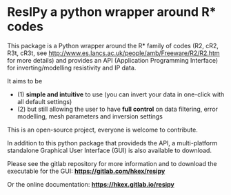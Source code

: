 ResIPy a python wrapper around R* codes
=======================================

This package is a Python wrapper around the R* family of codes (R2, cR2, R3t, cR3t, see http://www.es.lancs.ac.uk/people/amb/Freeware/R2/R2.htm for more details) and provides an API (Application Programming Interface) for inverting/modelling resistivity and IP data.

It aims to be 
- (1) **simple and intuitive** to use (you can invert your data in one-click with all default settings)
- (2) but still allowing the user to have **full control** on data filtering, error modelling, mesh parameters and inversion settings

This is an open-source project, everyone is welcome to contribute.

In addition to this python package that provideds the API,
a multi-platform standalone Graphical User Interface (GUI) is also available to download.

Please see the gitlab repository for more information and to download the executable for the GUI: **https://gitlab.com/hkex/resipy**

Or the online documentation: **https://hkex.gitlab.io/resipy**
